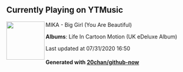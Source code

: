 ## Currently Playing on YTMusic

[<img align="left" width="100" src="https://lh3.googleusercontent.com/hpqiu4CgM2_C63eHUWPki4oAQGAz9igXoJUE51nbttwar57H0hv8hsx0i3UNe9YVR8Oy5LDUi03_e9lY">](https://music.youtube.com/channel/UCuvYmaUR4lpW7kWmgCUpfqA)

MIKA - Big Girl (You Are Beautiful)

**Albums**: Life In Cartoon Motion (UK eDeluxe Album)

Last updated at 07/31/2020 16:50

#### Generated with [20chan/github-now](https://github.com/20chan/github-now)


<!--
**20chan/20chan** is a ✨ _special_ ✨ repository because its `README.md` (this file) appears on your GitHub profile.

Here are some ideas to get you started:

- 🔭 I’m currently working on ...
- 🌱 I’m currently learning ...
- 👯 I’m looking to collaborate on ...
- 🤔 I’m looking for help with ...
- 💬 Ask me about ...
- 📫 How to reach me: ...
- 😄 Pronouns: ...
- ⚡ Fun fact: ...
-->
